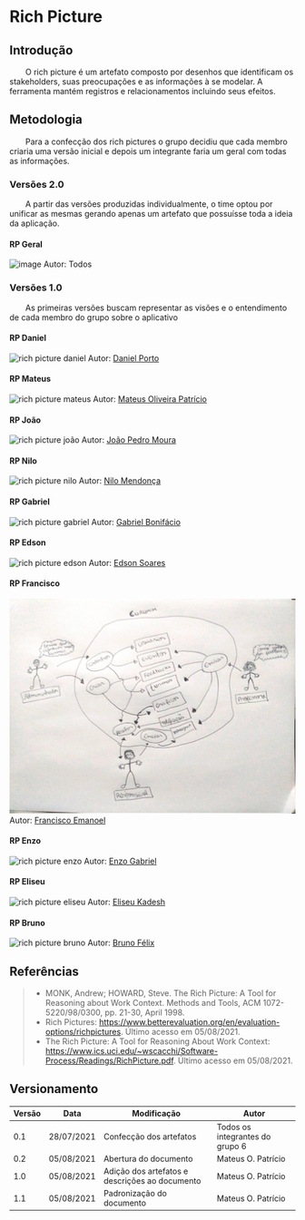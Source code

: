 # Rich Picture

## Introdução
&emsp;&emsp;O rich picture é um artefato composto por desenhos que identificam os stakeholders, suas preocupações e as informações à se modelar. A ferramenta mantém registros e relacionamentos incluindo seus efeitos.

## Metodologia

&emsp;&emsp;Para a confecção dos rich pictures o grupo decidiu que cada membro criaria uma versão inicial e depois um integrante faria um geral com todas as informações.

### Versões 2.0

&emsp;&emsp;A partir das versões produzidas individualmente, o time optou por unificar as mesmas gerando apenas um artefato que possuísse toda a ideia da aplicação.

#### RP Geral
![image](https://user-images.githubusercontent.com/37383185/128434621-b4e08140-bb09-4aa6-8907-5b8d0adf3524.png)
Autor: Todos

### Versões 1.0

&emsp;&emsp;As primeiras versões buscam representar as visões e o entendimento de cada membro do grupo sobre o aplicativo

#### RP Daniel
![rich picture daniel](https://user-images.githubusercontent.com/48573556/127344546-6c79d90f-ef35-428d-b52b-1f53a57d6f20.jpg)
Autor: [Daniel Porto](https://github.com/DanielPortods)

#### RP Mateus
![rich picture mateus](https://user-images.githubusercontent.com/37383185/127550764-bb3e91c8-bad0-4166-92f5-aad240b8eab6.jpg)
Autor: [Mateus Oliveira Patrício](https://github.com/omateusp)

#### RP João
![rich picture joão](https://user-images.githubusercontent.com/69908186/127558993-14bf9a54-a5b8-4d5a-9838-fb8ea4c97521.jpeg)
Autor: [João Pedro Moura](https://github.com/Joao-Pedro-Moura)

#### RP Nilo
![rich picture nilo](https://user-images.githubusercontent.com/24305332/127561179-676e563a-3f9f-44c1-9d46-fa4988d6f57b.jpg)
Autor: [Nilo Mendonça](https://github.com/NiloMendonca)

#### RP Gabriel
![rich picture gabriel](https://user-images.githubusercontent.com/58351486/127563063-6e15aaef-68df-45b5-9033-1e9c937d0051.jpg)
Autor: [Gabriel Bonifácio](https://github.com/gabrielbpn)

#### RP Edson
![rich picture edson](https://user-images.githubusercontent.com/39536164/127566520-1ab58093-1717-426c-9b08-e1157c6a5d89.jpg)
Autor: [Edson Soares](https://github.com/edsondearaujo)

#### RP Francisco
![rich picture francisco](https://raw.githubusercontent.com/francisco1code/docs/master/images/WhatsApp%20Image%202021-07-29%20at%2018.47.17.jpeg)
Autor: [Francisco Emanoel](https://github.com/francisco1code)

#### RP Enzo
![rich picture enzo](https://user-images.githubusercontent.com/38733364/127572913-4f569335-66e5-4c62-a8ac-e5138a12b58e.jpg)
Autor: [Enzo Gabriel](https://github.com/enzoggqs)

#### RP Eliseu
![rich picture eliseu](https://user-images.githubusercontent.com/48720096/127573518-3b916722-91f4-4c98-9154-cc57e420d05c.jpg)
Autor: [Eliseu Kadesh](https://github.com/eliseukadesh67)

#### RP Bruno
![rich picture bruno](https://user-images.githubusercontent.com/38890440/127575663-40012611-e559-46c6-9eab-7580f8058132.jpg)
Autor: [Bruno Félix](https://github.com/Bruno-Felix)

## Referências
> -   MONK, Andrew; HOWARD, Steve. The Rich Picture: A Tool for Reasoning about Work Context. Methods and Tools, ACM 1072-5220/98/0300, pp. 21-30, April 1998.
> -   Rich Pictures: https://www.betterevaluation.org/en/evaluation-options/richpictures. Último acesso em 05/08/2021.
> -   The Rich Picture: A Tool for Reasoning About Work Context: https://www.ics.uci.edu/~wscacchi/Software-Process/Readings/RichPicture.pdf. Último acesso em 05/08/2021.

## Versionamento
| Versão | Data | Modificação | Autor |
|--|--|--|--|
|0.1|28/07/2021| Confecção dos artefatos | Todos os integrantes do grupo 6 |
|0.2|05/08/2021| Abertura do documento | Mateus O. Patrício |
|1.0|05/08/2021| Adição dos artefatos e descrições ao documento | Mateus O. Patrício |
|1.1|05/08/2021| Padronização do documento | Mateus O. Patrício |
